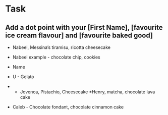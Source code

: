 # Task

## Add a dot point with your [First Name], [favourite ice cream flavour] and [favourite baked good]

* Nabeel, Messina’s tiramisu, ricotta cheesecake
* Nabeel example - chocolate chip, cookies
* Name 
* U - Gelato
* * Jovenca, Pistachio, Cheesecake
*Henry, matcha, chocolate lava cake

* Caleb - Chocolate fondant, chocolate cinnamon cake

